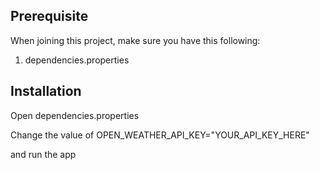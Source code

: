 ## Prerequisite

When joining this project, make sure you have this following:

1. dependencies.properties

## Installation
Open dependencies.properties

Change the value of OPEN_WEATHER_API_KEY="YOUR_API_KEY_HERE"

and run the app